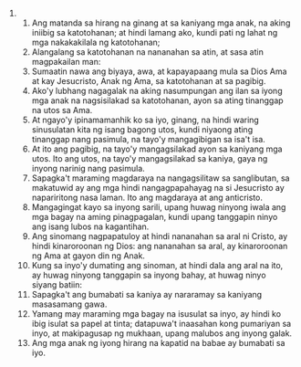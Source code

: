 <ol>
  <li>
    <ol>
      <li>Ang matanda sa hirang na ginang at sa kaniyang mga anak, na aking iniibig sa katotohanan; at hindi lamang ako, kundi pati ng lahat ng mga nakakakilala ng katotohanan;</li>
      <li>Alangalang sa katotohanan na nananahan sa atin, at sasa atin magpakailan man:</li>
      <li>Sumaatin nawa ang biyaya, awa, at kapayapaang mula sa Dios Ama at kay Jesucristo, Anak ng Ama, sa katotohanan at sa pagibig.</li>
      <li>Ako'y lubhang nagagalak na aking nasumpungan ang ilan sa iyong mga anak na nagsisilakad sa katotohanan, ayon sa ating tinanggap na utos sa Ama.</li>
      <li>At ngayo'y ipinamamanhik ko sa iyo, ginang, na hindi waring sinusulatan kita ng isang bagong utos, kundi niyaong ating tinanggap nang pasimula, na tayo'y mangagibigan sa isa't isa.</li>
      <li>At ito ang pagibig, na tayo'y mangagsilakad ayon sa kaniyang mga utos. Ito ang utos, na tayo'y mangagsilakad sa kaniya, gaya ng inyong narinig nang pasimula.</li>
      <li>Sapagka't maraming magdaraya na nangagsilitaw sa sanglibutan, sa makatuwid ay ang mga hindi nangagpapahayag na si Jesucristo ay napariritong nasa laman. Ito ang magdaraya at ang anticristo.</li>
      <li>Mangagingat kayo sa inyong sarili, upang huwag ninyong iwala ang mga bagay na aming pinagpagalan, kundi upang tanggapin ninyo ang isang lubos na kagantihan.</li>
      <li>Ang sinomang nagpapatuloy at hindi nananahan sa aral ni Cristo, ay hindi kinaroroonan ng Dios: ang nananahan sa aral, ay kinaroroonan ng Ama at gayon din ng Anak.</li>
      <li>Kung sa inyo'y dumating ang sinoman, at hindi dala ang aral na ito, ay huwag ninyong tanggapin sa inyong bahay, at huwag ninyo siyang batiin:</li>
      <li>Sapagka't ang bumabati sa kaniya ay nararamay sa kaniyang masasamang gawa.</li>
      <li>Yamang may maraming mga bagay na isusulat sa inyo, ay hindi ko ibig isulat sa papel at tinta; datapuwa't inaasahan kong pumariyan sa inyo, at makipagusap ng mukhaan, upang malubos ang inyong galak.</li>
      <li>Ang mga anak ng iyong hirang na kapatid na babae ay bumabati sa iyo.</li>
    </ol>
  </li>
</ol>